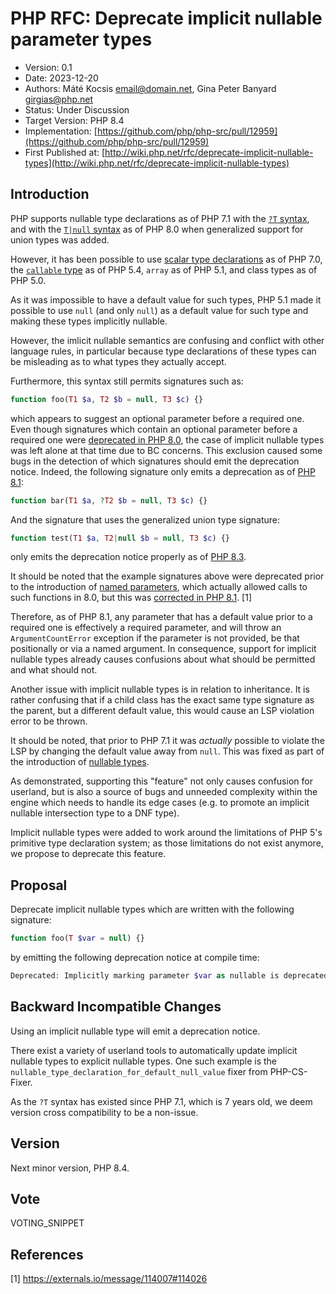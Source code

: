 # PHP RFC: Deprecate implicit nullable parameter types

- Version: 0.1
- Date: 2023-12-20
- Authors: Máté Kocsis <email@domain.net>, Gina Peter Banyard <girgias@php.net>
- Status: Under Discussion
- Target Version: PHP 8.4
- Implementation: [https://github.com/php/php-src/pull/12959](https://github.com/php/php-src/pull/12959)
- First Published at: [http://wiki.php.net/rfc/deprecate-implicit-nullable-types](http://wiki.php.net/rfc/deprecate-implicit-nullable-types)

## Introduction

PHP supports nullable type declarations as of PHP 7.1 with the [``?T`` syntax](https://wiki.php.net/rfc/nullable_types),
and with the [`T|null` syntax](https://wiki.php.net/rfc/union_types_v2) as of PHP 8.0 when generalized support for union types was added.

However, it has been possible to use [scalar type declarations](https://wiki.php.net/rfc/scalar_type_hints_v5) as of PHP 7.0,
the [`callable` type](https://wiki.php.net/rfc/callable) as of PHP 5.4, `array` as of PHP 5.1, and class types as of PHP 5.0.

As it was impossible to have a default value for such types,
PHP 5.1 made it possible to use `null` (and only `null`) as a default value for such type and making these types implicitly nullable.

However, the imlicit nullable semantics are confusing and conflict with other
language rules, in particular because type declarations of these types can be
misleading as to what types they actually accept.

Furthermore, this syntax still permits signatures such as:
```php
function foo(T1 $a, T2 $b = null, T3 $c) {}
```
which appears to suggest an optional parameter before a required one.
Even though signatures which contain an optional parameter before a required one were [deprecated in PHP 8.0](https://github.com/php/php-src/pull/5067),
the case of implicit nullable types was left alone at that time due to BC concerns.
This exclusion caused some bugs in the detection of which signatures should emit the deprecation notice.
Indeed, the following signature only emits a deprecation as of [PHP 8.1](https://github.com/php/php-src/commit/c939bd2f10b41bced49eb5bf12d48c3cf64f984a):
```php
function bar(T1 $a, ?T2 $b = null, T3 $c) {}
```
And the signature that uses the generalized union type signature:
```php
function test(T1 $a, T2|null $b = null, T3 $c) {}
```
only emits the deprecation notice properly as of [PHP 8.3](https://github.com/php/php-src/pull/11497).

It should be noted that the example signatures above were deprecated prior to the introduction of [named parameters](https://wiki.php.net/rfc/named_params),
which actually allowed calls to such functions in 8.0, but this was [corrected in PHP 8.1](https://github.com/php/php-src/commit/afc4d67c8b4e02a985a4cd27b8e79b343eb3c0ad). [1]

Therefore, as of PHP 8.1, any parameter that has a default value prior to a required one is effectively a required parameter,
and will throw an `ArgumentCountError` exception if the parameter is not provided,
be that positionally or via a named argument.
In consequence, support for implicit nullable types already causes confusions about what should be permitted and what should not. 


Another issue with implicit nullable types is in relation to inheritance.
It is rather confusing that if a child class has the exact same type signature as the parent,
but a different default value, this would cause an LSP violation error to be thrown.

It should be noted, that prior to PHP 7.1 it was *actually* possible to violate
the LSP by changing the default value away from `null`.
This was fixed as part of the introduction of [nullable types](https://wiki.php.net/rfc/nullable_types).

As demonstrated, supporting this "feature" not only causes confusion
for userland, but is also a source of bugs and unneeded complexity within the engine which needs to handle its edge cases
(e.g. to promote an implicit nullable intersection type to a DNF type).

Implicit nullable types were added to work around the limitations of PHP 5's primitive type declaration system;
as those limitations do not exist anymore, we propose to deprecate this feature.

## Proposal

Deprecate implicit nullable types which are written with the following signature:
```php
function foo(T $var = null) {}
```
by emitting the following deprecation notice at compile time:
```php
Deprecated: Implicitly marking parameter $var as nullable is deprecated, the explicit nullable type must be used instead
```

## Backward Incompatible Changes

Using an implicit nullable type will emit a deprecation notice.

There exist a variety of userland tools to automatically update implicit
nullable types to explicit nullable types.
One such example is the ``nullable_type_declaration_for_default_null_value``
fixer from PHP-CS-Fixer.

As the ``?T`` syntax has existed since PHP 7.1, which is 7 years old,
we deem version cross compatibility to be a non-issue.

## Version

Next minor version, PHP 8.4.

## Vote

VOTING_SNIPPET

## References

[1] https://externals.io/message/114007#114026
